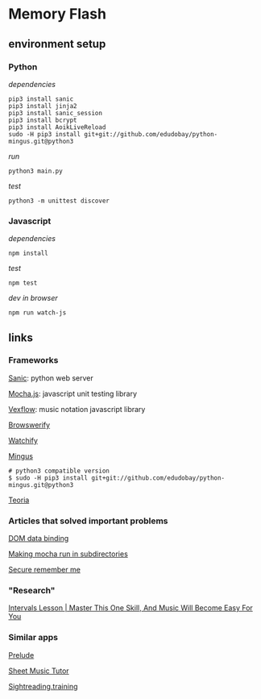 # Memory Flash

## environment setup

### Python

*dependencies*

	pip3 install sanic
	pip3 install jinja2
	pip3 install sanic_session
	pip3 install bcrypt
	pip3 install AoikLiveReload
	sudo -H pip3 install git+git://github.com/edudobay/python-mingus.git@python3
	
*run*

	python3 main.py
	
*test*
	
	python3 -m unittest discover

### Javascript

*dependencies*

	npm install 

*test*

	npm test

*dev in browser*

	npm run watch-js


## links

### Frameworks

[Sanic](https://github.com/channelcat/sanic): python web server

[Mocha.js](https://mochajs.org/): javascript unit testing library

[Vexflow](https://github.com/0xfe/vexflow): music notation javascript library

[Browswerify](https://github.com/substack/node-browserify)

[Watchify](https://github.com/substack/watchify)

[Mingus](https://github.com/edudobay/python-mingus/tree/python3)

	# python3 compatible version
	$ sudo -H pip3 install git+git://github.com/edudobay/python-mingus.git@python3

[Teoria](https://github.com/saebekassebil/teoria)

### Articles that solved important problems
[DOM data binding](http://stackoverflow.com/a/16485030/337934)

[Making mocha run in subdirectories](http://bpinto.github.io/posts/running-mocha-tests-on-subdirectories/)

[Secure remember me](http://stackoverflow.com/questions/244882/what-is-the-best-way-to-implement-remember-me-for-a-website)

### "Research"
[Intervals Lesson | Master This One Skill, And Music Will Become Easy For You](http://www.themusicalear.com/intervals-lesson-master-this-one-skill-and-music-will-become-easy-for-you/)

### Similar apps

[Prelude](https://www.getprelude.net/#/?_k=rjmqqj)

[Sheet Music Tutor](http://www.sheetmusictutor.com/)

[Sightreading.training](http://sightreading.training/)
